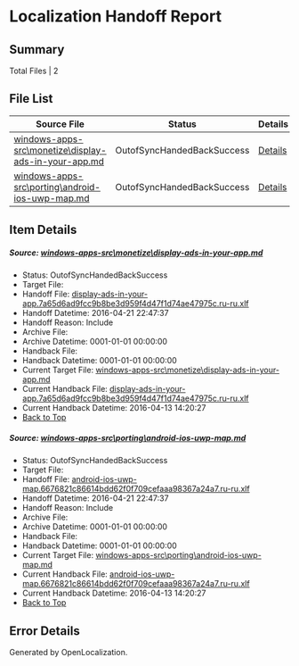 # <a name='report-top'></a> Localization Handoff Report

## Summary
 Total Files | 2

## File List
 Source File | Status | Details 
 ----------- | ------ | ------- 
 [windows-apps-src\monetize\display-ads-in-your-app.md](https://github.com/Microsoft/windows-apps/blob/289ea2b9e04fbf77a602fcd0c36ced9d5e790375/windows-apps-src/monetize/display-ads-in-your-app.md) | OutofSyncHandedBackSuccess | [Details](#d0d0c300c46f8c01ec148a3272d8c1bced2fd92e3228)
 [windows-apps-src\porting\android-ios-uwp-map.md](https://github.com/Microsoft/windows-apps/blob/e8fa8bde8cbb8c57770b2e8bfc2e1a3eea321fb4/windows-apps-src/porting/android-ios-uwp-map.md) | OutofSyncHandedBackSuccess | [Details](#fa448bc9f44011c11b42462a628edf3fcf7654fb3332)

## Item Details
##### <a name='d0d0c300c46f8c01ec148a3272d8c1bced2fd92e3228'></a> Source: [windows-apps-src\monetize\display-ads-in-your-app.md](https://github.com/Microsoft/windows-apps/blob/289ea2b9e04fbf77a602fcd0c36ced9d5e790375/windows-apps-src/monetize/display-ads-in-your-app.md)
* Status: OutofSyncHandedBackSuccess
* Target File: 
* Handoff File: [display-ads-in-your-app.7a65d6ad9fcc9b8be3d959f4d47f1d74ae47975c.ru-ru.xlf](https://github.com/Microsoft/WDG.handoff/blob/aaf61e59658686fc279dbc595a6f5274dd62c18c/ol-handoff/Microsoft/windows-apps.ru-ru/master/display-ads-in-your-app.7a65d6ad9fcc9b8be3d959f4d47f1d74ae47975c.ru-ru.xlf)
* Handoff Datetime: 2016-04-21 22:47:37
* Handoff Reason: Include
* Archive File: 
* Archive Datetime: 0001-01-01 00:00:00
* Handback File: 
* Handback Datetime: 0001-01-01 00:00:00
* Current Target File: [windows-apps-src\monetize\display-ads-in-your-app.md](https://github.com/Microsoft/windows-apps.ru-ru/blob/f26386d3135de516fc39f61f2da69e395c788cc7/windows-apps-src/monetize/display-ads-in-your-app.md)
* Current Handback File: [display-ads-in-your-app.7a65d6ad9fcc9b8be3d959f4d47f1d74ae47975c.ru-ru.xlf](https://github.com/Microsoft/WDG.handback/blob/70ba6fffae7ef0d1dd38768f01d259194a3bb24a/ol-handback/Microsoft/windows-apps.ru-ru/master/display-ads-in-your-app.7a65d6ad9fcc9b8be3d959f4d47f1d74ae47975c.ru-ru.xlf)
* Current Handback Datetime: 2016-04-13 14:20:27
* [Back to Top](#report-top)

##### <a name='fa448bc9f44011c11b42462a628edf3fcf7654fb3332'></a> Source: [windows-apps-src\porting\android-ios-uwp-map.md](https://github.com/Microsoft/windows-apps/blob/e8fa8bde8cbb8c57770b2e8bfc2e1a3eea321fb4/windows-apps-src/porting/android-ios-uwp-map.md)
* Status: OutofSyncHandedBackSuccess
* Target File: 
* Handoff File: [android-ios-uwp-map.6676821c86614bdd62f0f709cefaaa98367a24a7.ru-ru.xlf](https://github.com/Microsoft/WDG.handoff/blob/aaf61e59658686fc279dbc595a6f5274dd62c18c/ol-handoff/Microsoft/windows-apps.ru-ru/master/android-ios-uwp-map.6676821c86614bdd62f0f709cefaaa98367a24a7.ru-ru.xlf)
* Handoff Datetime: 2016-04-21 22:47:37
* Handoff Reason: Include
* Archive File: 
* Archive Datetime: 0001-01-01 00:00:00
* Handback File: 
* Handback Datetime: 0001-01-01 00:00:00
* Current Target File: [windows-apps-src\porting\android-ios-uwp-map.md](https://github.com/Microsoft/windows-apps.ru-ru/blob/f26386d3135de516fc39f61f2da69e395c788cc7/windows-apps-src/porting/android-ios-uwp-map.md)
* Current Handback File: [android-ios-uwp-map.6676821c86614bdd62f0f709cefaaa98367a24a7.ru-ru.xlf](https://github.com/Microsoft/WDG.handback/blob/70ba6fffae7ef0d1dd38768f01d259194a3bb24a/ol-handback/Microsoft/windows-apps.ru-ru/master/android-ios-uwp-map.6676821c86614bdd62f0f709cefaaa98367a24a7.ru-ru.xlf)
* Current Handback Datetime: 2016-04-13 14:20:27
* [Back to Top](#report-top)


## Error Details

Generated by OpenLocalization.
